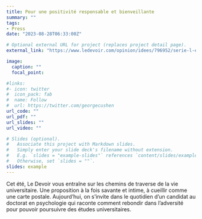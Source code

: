 ```yaml
---
title: Pour une positivité responsable et bienveillante
summary: ""
tags:
- Press
date: "2023-08-28T06:33:00Z"

# Optional external URL for project (replaces project detail page).
external_link: "https://www.ledevoir.com/opinion/idees/796952/serie-l-ete-c-est-fait-pour-penser-pour-une-positivite-responsable-et-bienveillante"

image:
  caption: ""
  focal_point:

#links:
#- icon: twitter
#  icon_pack: fab
#  name: Follow
#  url: https://twitter.com/georgecushen
url_code: ""
url_pdf: ""
url_slides: ""
url_video: ""

# Slides (optional).
#   Associate this project with Markdown slides.
#   Simply enter your slide deck's filename without extension.
#   E.g. `slides = "example-slides"` references `content/slides/example-slides.md`.
#   Otherwise, set `slides = ""`.
slides: example
---
```


Cet été, Le Devoir vous entraîne sur les chemins de traverse de la vie universitaire. Une proposition à la fois savante et intime, à cueillir comme une carte postale. Aujourd’hui, on s’invite dans le quotidien d’un candidat au doctorat en psychologie qui raconte comment rebondir dans l’adversité pour pouvoir poursuivre des études universitaires.
